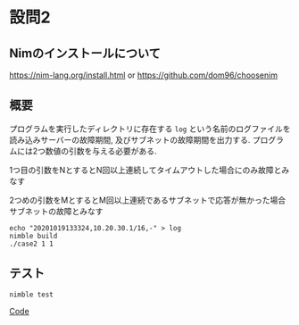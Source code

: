 # 設問2

## Nimのインストールについて

https://nim-lang.org/install.html
or
https://github.com/dom96/choosenim

## 概要

プログラムを実行したディレクトリに存在する ```log``` という名前のログファイルを読み込みサーバーの故障期間, 及びサブネットの故障期間を出力する.
プログラムには2つ数値の引数を与える必要がある.

1つ目の引数をNとするとN回以上連続してタイムアウトした場合にのみ故障とみなす

2つめの引数をMとするとM回以上連続であるサブネットで応答が無かった場合サブネットの故障とみなす

```
echo "20201019133324,10.20.30.1/16,-" > log
nimble build
./case2 1 1
```

## テスト

```
nimble test
```

[Code](https://github.com/fox0430/fixpoint-exam/blob/main/case1/tests/tcase4.nim)
